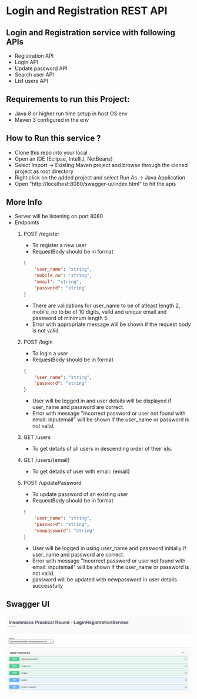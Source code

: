 # Login and Registration REST API
## Login and Registration service with following APIs
* Registration API
* Login API
* Update password API
* Search user API
* List users API

## Requirements to run this Project:
* Java 8 or higher run time setup in host OS env
* Maven 3 configured in the env

## How to Run this service ?
* Clone this repo into your local
* Open an IDE (Eclipse, IntelliJ, NetBeans)
* Select Import -> Existing Maven project and browse through the cloned project as root directory
* Right click on the added project and select Run As -> Java Application
* Open "http://localhost:8080/swagger-ui/index.html" to hit the apis

## More Info
* Server will be listening on port 8080
* Endpoints
	1. POST /register
		- To register a new user 
		- RequestBody should be in format 
		```json
		{
			"user_name": "string",
  			"mobile_no": "string",
  			"email": "string",
  			"password": "string"
		}
		```
		- There are validations for user_name to be of atleast length 2, mobile_no to be of 10 digits, valid and unique email and password of minimum length 5.
		- Error with appropriate message will be shown if the request body is not valid.


	2. POST /login
		- To login a user 
		- RequestBody should be in format 
		```json
		{
			"user_name": "string",
  			"password": "string"
		}
		```
		- User will be logged in and user details will be displayed if user_name and password are correct.
		- Error with message "Incorrect password or user not found with email: inputemail" will be shown if the user_name or password is not valid.

	3. GET /users
		- To get details of all users in descending order of their ids.

	4. GET /users/{email}
		- To get details of user with email: {email}

	5. POST /updatePassword
		- To update password of an existing user
		- RequestBody should be in format 
		```json
		{
			"user_name": "string",
  			"password": "string",
			"newpassword": "string"
		}
		```
		- User will be logged in using user_name and password initially if user_name and password are correct.
		- Error with message "Incorrect password or user not found with email: inputemail" will be shown if the user_name or password is not valid.
		- password will be updated with newpassword in user details successfully

## Swagger UI
<img src="./assests/swagger-ui.jpeg">
